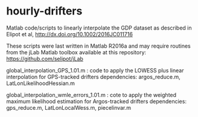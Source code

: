 # hourly-drifters
Matlab code/scripts to linearly interpolate the GDP dataset as described in Elipot et al, http://dx.doi.org/10.1002/2016JC011716

These scripts were last written in Matlab R2016a and may require routines from the jLab Matlab toolbox available at this repository:
https://github.com/selipot/jLab

global_interpolation_GPS_1.01.m : code to apply the LOWESS plus linear interpolation for GPS-tracked drifters
  dependencies: argos_reduce.m, LatLonLikelihoodHessian.m
  
global_interpolation_wmle_errors_1.01.m : cote to apply the weighted maximum likelihood estimation for Argos-tracked drifters
  dependencies: gps_reduce.m, LatLonLocalWess.m, piecelinvar.m
